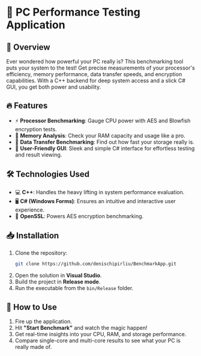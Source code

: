 # 🚀 PC Performance Testing Application

## 🌟 Overview
Ever wondered how powerful your PC really is? This benchmarking tool puts your system to the test! Get precise measurements of your processor's efficiency, memory performance, data transfer speeds, and encryption capabilities. With a C++ backend for deep system access and a slick C# GUI, you get both power and usability.

## 🔥 Features
- ⚡ **Processor Benchmarking**: Gauge CPU power with AES and Blowfish encryption tests.
- 🧠 **Memory Analysis**: Check your RAM capacity and usage like a pro.
- 💾 **Data Transfer Benchmarking**: Find out how fast your storage really is.
- 🎨 **User-Friendly GUI**: Sleek and simple C# interface for effortless testing and result viewing.

## 🛠️ Technologies Used
- 💻 **C++**: Handles the heavy lifting in system performance evaluation.
- 🖥️ **C# (Windows Forms)**: Ensures an intuitive and interactive user experience.
- 🔐 **OpenSSL**: Powers AES encryption benchmarking.

## 📥 Installation
1. Clone the repository:
   ```sh
   git clone https://github.com/denischipirliu/BenchmarkApp.git
   ```
2. Open the solution in **Visual Studio**.
3. Build the project in **Release mode**.
4. Run the executable from the `bin/Release` folder.

## 🚀 How to Use
1. Fire up the application.
2. Hit **"Start Benchmark"** and watch the magic happen!
3. Get real-time insights into your CPU, RAM, and storage performance.
4. Compare single-core and multi-core results to see what your PC is really made of.

